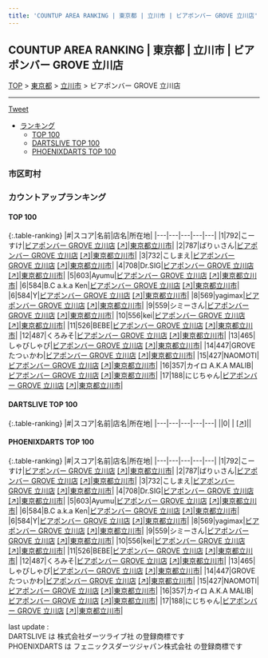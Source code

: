 ```yaml
---
title: 'COUNTUP AREA RANKING | 東京都 | 立川市 | ビアポンバー GROVE 立川店'
---
```

## COUNTUP AREA RANKING | 東京都 | 立川市 | ビアポンバー GROVE 立川店

[TOP](/darts/rank/) > [東京都](/darts/rank/東京都/) > [立川市](/darts/rank/東京都/立川市/) > ビアポンバー GROVE 立川店

___

<a href="https://twitter.com/share?ref_src=twsrc%5Etfw" data-text="COUNTUP AREA RANKING | 東京都立川市ビアポンバー GROVE 立川店" class="twitter-share-button" data-hashtags="DARTSLIVE,PHOENIXDARTS,darts,ダーツ" data-show-count="false">Tweet</a>

* [ランキング](#カウントアップランキング)
    * [TOP 100](#top-100)
    * [DARTSLIVE TOP 100](#dartslive-top-100)
    * [PHOENIXDARTS TOP 100](#phoenixdarts-top-100)

### 市区町村

<ul>

</ul>

### カウントアップランキング

#### TOP 100



{:.table-ranking}
|#|スコア|名前|店名|所在地|
|---|---|---|---|---|
|1|792|<span class="rank-name-pd">こーすけ</span>|<a href="/darts/rank/shops/96516.html">ビアポンバー GROVE 立川店</a> <a href="https://vs.phoenixdarts.com/jp/shop/shopDetailInfo/s_96516?s_seq=96516">[↗]</a>|<a href="/darts/rank/東京都/立川市">東京都立川市</a>|
|2|787|<span class="rank-name-pd">ばりぃさん</span>|<a href="/darts/rank/shops/96516.html">ビアポンバー GROVE 立川店</a> <a href="https://vs.phoenixdarts.com/jp/shop/shopDetailInfo/s_96516?s_seq=96516">[↗]</a>|<a href="/darts/rank/東京都/立川市">東京都立川市</a>|
|3|732|<span class="rank-name-pd">こしまえ</span>|<a href="/darts/rank/shops/96516.html">ビアポンバー GROVE 立川店</a> <a href="https://vs.phoenixdarts.com/jp/shop/shopDetailInfo/s_96516?s_seq=96516">[↗]</a>|<a href="/darts/rank/東京都/立川市">東京都立川市</a>|
|4|708|<span class="rank-name-pd">Dr.SIG</span>|<a href="/darts/rank/shops/96516.html">ビアポンバー GROVE 立川店</a> <a href="https://vs.phoenixdarts.com/jp/shop/shopDetailInfo/s_96516?s_seq=96516">[↗]</a>|<a href="/darts/rank/東京都/立川市">東京都立川市</a>|
|5|603|<span class="rank-name-pd">Ayumu</span>|<a href="/darts/rank/shops/96516.html">ビアポンバー GROVE 立川店</a> <a href="https://vs.phoenixdarts.com/jp/shop/shopDetailInfo/s_96516?s_seq=96516">[↗]</a>|<a href="/darts/rank/東京都/立川市">東京都立川市</a>|
|6|584|<span class="rank-name-pd">B.C a.k.a Ken</span>|<a href="/darts/rank/shops/96516.html">ビアポンバー GROVE 立川店</a> <a href="https://vs.phoenixdarts.com/jp/shop/shopDetailInfo/s_96516?s_seq=96516">[↗]</a>|<a href="/darts/rank/東京都/立川市">東京都立川市</a>|
|6|584|<span class="rank-name-pd">Y</span>|<a href="/darts/rank/shops/96516.html">ビアポンバー GROVE 立川店</a> <a href="https://vs.phoenixdarts.com/jp/shop/shopDetailInfo/s_96516?s_seq=96516">[↗]</a>|<a href="/darts/rank/東京都/立川市">東京都立川市</a>|
|8|569|<span class="rank-name-pd">yagimax</span>|<a href="/darts/rank/shops/96516.html">ビアポンバー GROVE 立川店</a> <a href="https://vs.phoenixdarts.com/jp/shop/shopDetailInfo/s_96516?s_seq=96516">[↗]</a>|<a href="/darts/rank/東京都/立川市">東京都立川市</a>|
|9|559|<span class="rank-name-pd">シミーさん</span>|<a href="/darts/rank/shops/96516.html">ビアポンバー GROVE 立川店</a> <a href="https://vs.phoenixdarts.com/jp/shop/shopDetailInfo/s_96516?s_seq=96516">[↗]</a>|<a href="/darts/rank/東京都/立川市">東京都立川市</a>|
|10|556|<span class="rank-name-pd">kei</span>|<a href="/darts/rank/shops/96516.html">ビアポンバー GROVE 立川店</a> <a href="https://vs.phoenixdarts.com/jp/shop/shopDetailInfo/s_96516?s_seq=96516">[↗]</a>|<a href="/darts/rank/東京都/立川市">東京都立川市</a>|
|11|526|<span class="rank-name-pd">BEBE</span>|<a href="/darts/rank/shops/96516.html">ビアポンバー GROVE 立川店</a> <a href="https://vs.phoenixdarts.com/jp/shop/shopDetailInfo/s_96516?s_seq=96516">[↗]</a>|<a href="/darts/rank/東京都/立川市">東京都立川市</a>|
|12|487|<span class="rank-name-pd">くろみそ</span>|<a href="/darts/rank/shops/96516.html">ビアポンバー GROVE 立川店</a> <a href="https://vs.phoenixdarts.com/jp/shop/shopDetailInfo/s_96516?s_seq=96516">[↗]</a>|<a href="/darts/rank/東京都/立川市">東京都立川市</a>|
|13|465|<span class="rank-name-pd">しゃぴしゃぴ</span>|<a href="/darts/rank/shops/96516.html">ビアポンバー GROVE 立川店</a> <a href="https://vs.phoenixdarts.com/jp/shop/shopDetailInfo/s_96516?s_seq=96516">[↗]</a>|<a href="/darts/rank/東京都/立川市">東京都立川市</a>|
|14|447|<span class="rank-name-pd">GROVEたつぃかわ</span>|<a href="/darts/rank/shops/96516.html">ビアポンバー GROVE 立川店</a> <a href="https://vs.phoenixdarts.com/jp/shop/shopDetailInfo/s_96516?s_seq=96516">[↗]</a>|<a href="/darts/rank/東京都/立川市">東京都立川市</a>|
|15|427|<span class="rank-name-pd">NAOMOTI</span>|<a href="/darts/rank/shops/96516.html">ビアポンバー GROVE 立川店</a> <a href="https://vs.phoenixdarts.com/jp/shop/shopDetailInfo/s_96516?s_seq=96516">[↗]</a>|<a href="/darts/rank/東京都/立川市">東京都立川市</a>|
|16|357|<span class="rank-name-pd">カイロ A.K.A MALIB</span>|<a href="/darts/rank/shops/96516.html">ビアポンバー GROVE 立川店</a> <a href="https://vs.phoenixdarts.com/jp/shop/shopDetailInfo/s_96516?s_seq=96516">[↗]</a>|<a href="/darts/rank/東京都/立川市">東京都立川市</a>|
|17|188|<span class="rank-name-pd">にじちゃん</span>|<a href="/darts/rank/shops/96516.html">ビアポンバー GROVE 立川店</a> <a href="https://vs.phoenixdarts.com/jp/shop/shopDetailInfo/s_96516?s_seq=96516">[↗]</a>|<a href="/darts/rank/東京都/立川市">東京都立川市</a>|


#### DARTSLIVE TOP 100



{:.table-ranking}
|#|スコア|名前|店名|所在地|
|---|---|---|---|---|
||0|<span class="rank-name-dl"> </span>|<a href="/darts/rank/shops/.html"></a> <a href="">[↗]</a>|<a href="/darts/rank//"></a>|


#### PHOENIXDARTS TOP 100



{:.table-ranking}
|#|スコア|名前|店名|所在地|
|---|---|---|---|---|
|1|792|<span class="rank-name-pd">こーすけ</span>|<a href="/darts/rank/shops/96516.html">ビアポンバー GROVE 立川店</a> <a href="https://vs.phoenixdarts.com/jp/shop/shopDetailInfo/s_96516?s_seq=96516">[↗]</a>|<a href="/darts/rank/東京都/立川市">東京都立川市</a>|
|2|787|<span class="rank-name-pd">ばりぃさん</span>|<a href="/darts/rank/shops/96516.html">ビアポンバー GROVE 立川店</a> <a href="https://vs.phoenixdarts.com/jp/shop/shopDetailInfo/s_96516?s_seq=96516">[↗]</a>|<a href="/darts/rank/東京都/立川市">東京都立川市</a>|
|3|732|<span class="rank-name-pd">こしまえ</span>|<a href="/darts/rank/shops/96516.html">ビアポンバー GROVE 立川店</a> <a href="https://vs.phoenixdarts.com/jp/shop/shopDetailInfo/s_96516?s_seq=96516">[↗]</a>|<a href="/darts/rank/東京都/立川市">東京都立川市</a>|
|4|708|<span class="rank-name-pd">Dr.SIG</span>|<a href="/darts/rank/shops/96516.html">ビアポンバー GROVE 立川店</a> <a href="https://vs.phoenixdarts.com/jp/shop/shopDetailInfo/s_96516?s_seq=96516">[↗]</a>|<a href="/darts/rank/東京都/立川市">東京都立川市</a>|
|5|603|<span class="rank-name-pd">Ayumu</span>|<a href="/darts/rank/shops/96516.html">ビアポンバー GROVE 立川店</a> <a href="https://vs.phoenixdarts.com/jp/shop/shopDetailInfo/s_96516?s_seq=96516">[↗]</a>|<a href="/darts/rank/東京都/立川市">東京都立川市</a>|
|6|584|<span class="rank-name-pd">B.C a.k.a Ken</span>|<a href="/darts/rank/shops/96516.html">ビアポンバー GROVE 立川店</a> <a href="https://vs.phoenixdarts.com/jp/shop/shopDetailInfo/s_96516?s_seq=96516">[↗]</a>|<a href="/darts/rank/東京都/立川市">東京都立川市</a>|
|6|584|<span class="rank-name-pd">Y</span>|<a href="/darts/rank/shops/96516.html">ビアポンバー GROVE 立川店</a> <a href="https://vs.phoenixdarts.com/jp/shop/shopDetailInfo/s_96516?s_seq=96516">[↗]</a>|<a href="/darts/rank/東京都/立川市">東京都立川市</a>|
|8|569|<span class="rank-name-pd">yagimax</span>|<a href="/darts/rank/shops/96516.html">ビアポンバー GROVE 立川店</a> <a href="https://vs.phoenixdarts.com/jp/shop/shopDetailInfo/s_96516?s_seq=96516">[↗]</a>|<a href="/darts/rank/東京都/立川市">東京都立川市</a>|
|9|559|<span class="rank-name-pd">シミーさん</span>|<a href="/darts/rank/shops/96516.html">ビアポンバー GROVE 立川店</a> <a href="https://vs.phoenixdarts.com/jp/shop/shopDetailInfo/s_96516?s_seq=96516">[↗]</a>|<a href="/darts/rank/東京都/立川市">東京都立川市</a>|
|10|556|<span class="rank-name-pd">kei</span>|<a href="/darts/rank/shops/96516.html">ビアポンバー GROVE 立川店</a> <a href="https://vs.phoenixdarts.com/jp/shop/shopDetailInfo/s_96516?s_seq=96516">[↗]</a>|<a href="/darts/rank/東京都/立川市">東京都立川市</a>|
|11|526|<span class="rank-name-pd">BEBE</span>|<a href="/darts/rank/shops/96516.html">ビアポンバー GROVE 立川店</a> <a href="https://vs.phoenixdarts.com/jp/shop/shopDetailInfo/s_96516?s_seq=96516">[↗]</a>|<a href="/darts/rank/東京都/立川市">東京都立川市</a>|
|12|487|<span class="rank-name-pd">くろみそ</span>|<a href="/darts/rank/shops/96516.html">ビアポンバー GROVE 立川店</a> <a href="https://vs.phoenixdarts.com/jp/shop/shopDetailInfo/s_96516?s_seq=96516">[↗]</a>|<a href="/darts/rank/東京都/立川市">東京都立川市</a>|
|13|465|<span class="rank-name-pd">しゃぴしゃぴ</span>|<a href="/darts/rank/shops/96516.html">ビアポンバー GROVE 立川店</a> <a href="https://vs.phoenixdarts.com/jp/shop/shopDetailInfo/s_96516?s_seq=96516">[↗]</a>|<a href="/darts/rank/東京都/立川市">東京都立川市</a>|
|14|447|<span class="rank-name-pd">GROVEたつぃかわ</span>|<a href="/darts/rank/shops/96516.html">ビアポンバー GROVE 立川店</a> <a href="https://vs.phoenixdarts.com/jp/shop/shopDetailInfo/s_96516?s_seq=96516">[↗]</a>|<a href="/darts/rank/東京都/立川市">東京都立川市</a>|
|15|427|<span class="rank-name-pd">NAOMOTI</span>|<a href="/darts/rank/shops/96516.html">ビアポンバー GROVE 立川店</a> <a href="https://vs.phoenixdarts.com/jp/shop/shopDetailInfo/s_96516?s_seq=96516">[↗]</a>|<a href="/darts/rank/東京都/立川市">東京都立川市</a>|
|16|357|<span class="rank-name-pd">カイロ A.K.A MALIB</span>|<a href="/darts/rank/shops/96516.html">ビアポンバー GROVE 立川店</a> <a href="https://vs.phoenixdarts.com/jp/shop/shopDetailInfo/s_96516?s_seq=96516">[↗]</a>|<a href="/darts/rank/東京都/立川市">東京都立川市</a>|
|17|188|<span class="rank-name-pd">にじちゃん</span>|<a href="/darts/rank/shops/96516.html">ビアポンバー GROVE 立川店</a> <a href="https://vs.phoenixdarts.com/jp/shop/shopDetailInfo/s_96516?s_seq=96516">[↗]</a>|<a href="/darts/rank/東京都/立川市">東京都立川市</a>|


<div class="footer border-top border-gray-light mt-5 pt-3 text-right text-gray">
    last update : <span style="font-weight: italic" id="foot_last_modified"></span><br />
    DARTSLIVE は 株式会社ダーツライブ社 の登録商標です<br />
    PHOENIXDARTS は フェニックスダーツジャパン株式会社 の登録商標です<br />
</div>

<script src="https://cdnjs.cloudflare.com/ajax/libs/jquery.tablesorter/2.31.3/js/jquery.tablesorter.min.js" integrity="sha512-qzgd5cYSZcosqpzpn7zF2ZId8f/8CHmFKZ8j7mU4OUXTNRd5g+ZHBPsgKEwoqxCtdQvExE5LprwwPAgoicguNg==" crossorigin="anonymous" referrerpolicy="no-referrer"></script>
<link rel="stylesheet" href="https://cdnjs.cloudflare.com/ajax/libs/jquery.tablesorter/2.31.3/css/theme.default.min.css" integrity="sha512-wghhOJkjQX0Lh3NSWvNKeZ0ZpNn+SPVXX1Qyc9OCaogADktxrBiBdKGDoqVUOyhStvMBmJQ8ZdMHiR3wuEq8+w==" crossorigin="anonymous" referrerpolicy="no-referrer" />
<script>
$(function() {
    $(".table-ranking").tablesorter({sortList:[[0, 0]]});
    $("#foot_last_modified").text(formatDate(new Date(document.lastModified), 'yyyy-MM-dd HH:mm:ss'));
});
</script>

<script async src="https://platform.twitter.com/widgets.js" charset="utf-8"></script>